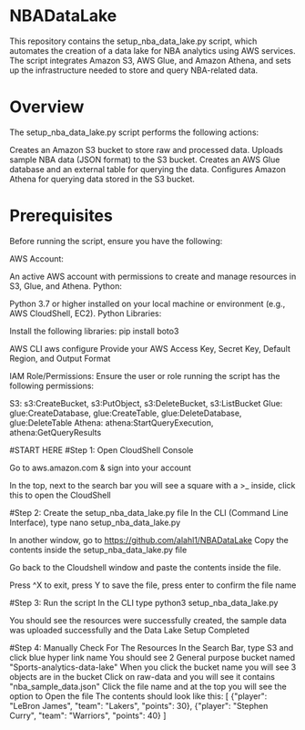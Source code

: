 # NBADataLake
This repository contains the setup_nba_data_lake.py script, which automates the creation of a data lake for NBA analytics using AWS services. The script integrates Amazon S3, AWS Glue, and Amazon Athena, and sets up the infrastructure needed to store and query NBA-related data.

# Overview
The setup_nba_data_lake.py script performs the following actions:

Creates an Amazon S3 bucket to store raw and processed data.
Uploads sample NBA data (JSON format) to the S3 bucket.
Creates an AWS Glue database and an external table for querying the data.
Configures Amazon Athena for querying data stored in the S3 bucket.

# Prerequisites
Before running the script, ensure you have the following:

AWS Account:

An active AWS account with permissions to create and manage resources in S3, Glue, and Athena.
Python:

Python 3.7 or higher installed on your local machine or environment (e.g., AWS CloudShell, EC2).
Python Libraries:

Install the following libraries:
pip install boto3

AWS CLI
aws configure
Provide your AWS Access Key, Secret Key, Default Region, and Output Format

IAM Role/Permissions: Ensure the user or role running the script has the following permissions:

S3: s3:CreateBucket, s3:PutObject, s3:DeleteBucket, s3:ListBucket
Glue: glue:CreateDatabase, glue:CreateTable, glue:DeleteDatabase, glue:DeleteTable
Athena: athena:StartQueryExecution, athena:GetQueryResults

#START HERE 
#Step 1: Open CloudShell Console

Go to aws.amazon.com & sign into your account

In the top, next to the search bar you will see a square with a >_ inside, click this to open the CloudShell

#Step 2: Create the setup_nba_data_lake.py file
In the CLI (Command Line Interface), type nano setup_nba_data_lake.py

In another window, go to https://github.com/alahl1/NBADataLake
Copy the contents inside the setup_nba_data_lake.py file

Go back to the Cloudshell window and paste the contents inside the file.

Press ^X to exit, press Y to save the file, press enter to confirm the file name 


#Step 3: Run the script
In the CLI type
python3 setup_nba_data_lake.py

You should see the resources were successfully created, the sample data was uploaded successfully and the Data Lake Setup Completed

#Step 4: Manually Check For The Resources
In the Search Bar, type S3 and click blue hyper link name
You should see 2 General purpose bucket named "Sports-analytics-data-lake"
When you click the bucket name you will see 3 objects are in the bucket
Click on raw-data and you will see it contains "nba_sample_data.json"
Click the file name and at the top you will see the option to Open the file
The contents should look like this:
[
    {"player": "LeBron James", "team": "Lakers", "points": 30},
    {"player": "Stephen Curry", "team": "Warriors", "points": 40}
]

